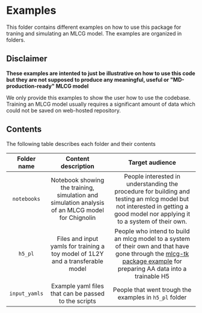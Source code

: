 # Examples


This folder contains different examples on how to use this package for traning and simulating an MLCG model. The examples are organized in folders. 

## Disclaimer

**These examples are intented to just be illustrative on how to use this code but they are not supposed to produce any meaningful, useful or "MD-production-ready" MLCG model**

We only provide this examples to show the user how to use the codebase. Training an MLCG model usually requires a significant amount of data which could not be saved on web-hosted repository.  

## Contents

The following table describes each folder and their contents

| Folder name | Content description | Target audience |
| :---------: | :---------: | :-------------: |
|`notebooks`|Notebook showing the training, simulation and simulation analysis of an MLCG model for Chignolin | People interested in understanding the procedure for building and testing an mlcg model but not interested in getting a good model nor applying it to a system of their own. |
|`h5_pl`| Files and input yamls for training a toy model of 1L2Y and a transferable model  | People who intend to build an mlcg model to a system of their own and that have gone through the [mlcg-tk package example](https://github.com/ClementiGroup/mlcg-tk/tree/main/examples) for preparing AA data into a trainable H5 |
| `input_yamls`| Example yaml files that can be passed to the scripts  | People that went trough the examples in `h5_pl` folder  |

